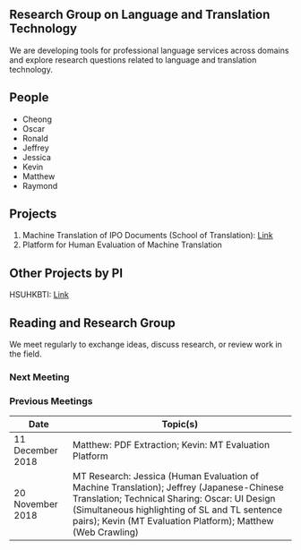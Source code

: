 ## Research Group on Language and Translation Technology

We are developing tools for professional language services across domains and explore research questions related to language and translation technology.

## People

- Cheong
- Oscar
- Ronald
- Jeffrey
- Jessica
- Kevin
- Matthew
- Raymond

## Projects

1. Machine Translation of IPO Documents (School of Translation): [Link](https://language-tech-dlc.github.io/iponmt/)
2. Platform for Human Evaluation of Machine Translation

## Other Projects by PI
HSUHKBTI: [Link](http://www.hsuhkbti.com/)

## Reading and Research Group

We meet regularly to exchange ideas, discuss research, or review work in the field.

### Next Meeting
### Previous Meetings
| Date | Topic(s) |
|---|---|
| 11 December 2018 | Matthew: PDF Extraction; Kevin: MT Evaluation Platform |
| 20 November 2018 | MT Research: Jessica (Human Evaluation of Machine Translation); Jeffrey (Japanese-Chinese Translation; Technical Sharing: Oscar: UI Design (Simultaneous highlighting of SL and TL sentence pairs); Kevin (MT Evaluation Platform); Matthew (Web Crawling)|
